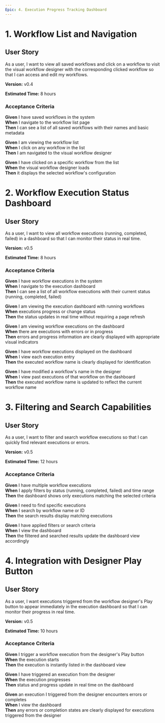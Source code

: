 ```yaml
---
Epic: 4. Execution Progress Tracking Dashboard
---
```


# 1. Workflow List and Navigation

## User Story
As a user, I want to view all saved workflows and click on a workflow to visit the visual workflow designer with the corresponding clicked workflow so that I can access and edit my workflows.

**Version:** v0.4

**Estimated Time:** 8 hours

### Acceptance Criteria
**Given** I have saved workflows in the system  
**When** I navigate to the workflow list page  
**Then** I can see a list of all saved workflows with their names and basic metadata  

**Given** I am viewing the workflow list  
**When** I click on any workflow in the list  
**Then** I am navigated to the visual workflow designer  

**Given** I have clicked on a specific workflow from the list  
**When** the visual workflow designer loads  
**Then** it displays the selected workflow's configuration  

# 2. Workflow Execution Status Dashboard

## User Story
As a user, I want to view all workflow executions (running, completed, failed) in a dashboard so that I can monitor their status in real time.

**Version:** v0.5

**Estimated Time:** 8 hours

### Acceptance Criteria
**Given** I have workflow executions in the system  
**When** I navigate to the execution dashboard  
**Then** I can see a list of all workflow executions with their current status (running, completed, failed)  

**Given** I am viewing the execution dashboard with running workflows  
**When** executions progress or change status  
**Then** the status updates in real time without requiring a page refresh  

**Given** I am viewing workflow executions on the dashboard  
**When** there are executions with errors or in progress  
**Then** errors and progress information are clearly displayed with appropriate visual indicators  

**Given** I have workflow executions displayed on the dashboard  
**When** I view each execution entry  
**Then** the executed workflow name is clearly displayed for identification  

**Given** I have modified a workflow's name in the designer  
**When** I view past executions of that workflow on the dashboard  
**Then** the executed workflow name is updated to reflect the current workflow name  

# 3. Filtering and Search Capabilities

## User Story
As a user, I want to filter and search workflow executions so that I can quickly find relevant executions or errors.

**Version:** v0.5

**Estimated Time:** 12 hours

### Acceptance Criteria
**Given** I have multiple workflow executions  
**When** I apply filters by status (running, completed, failed) and time range  
**Then** the dashboard shows only executions matching the selected criteria  

**Given** I need to find specific executions  
**When** I search by workflow name or ID  
**Then** the search results display matching executions  

**Given** I have applied filters or search criteria  
**When** I view the dashboard  
**Then** the filtered and searched results update the dashboard view accordingly  

# 4. Integration with Designer Play Button

## User Story
As a user, I want executions triggered from the workflow designer's Play button to appear immediately in the execution dashboard so that I can monitor their progress in real time.

**Version:** v0.5

**Estimated Time:** 10 hours

### Acceptance Criteria
**Given** I trigger a workflow execution from the designer's Play button  
**When** the execution starts  
**Then** the execution is instantly listed in the dashboard view  

**Given** I have triggered an execution from the designer  
**When** the execution progresses  
**Then** status and progress update in real time on the dashboard  

**Given** an execution I triggered from the designer encounters errors or completes  
**When** I view the dashboard  
**Then** any errors or completion states are clearly displayed for executions triggered from the designer 
